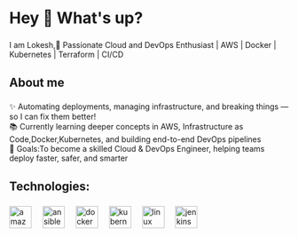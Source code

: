 <h1 align="left">Hey 👋 What's up?</h1>

###

<p align="left">I am Lokesh,🚀 Passionate Cloud and DevOps Enthusiast | AWS | Docker | Kubernetes | Terraform | CI/CD</p>

###

<h2 align="left">About me</h2>

###

<p align="left">✨ Automating deployments, managing infrastructure, and breaking things — so I can fix them better!<br>📚 Currently learning deeper concepts in AWS, Infrastructure as Code,Docker,Kubernetes, and building end-to-end DevOps pipelines<br>🎯 Goals:To become a skilled Cloud & DevOps Engineer, helping teams deploy faster, safer, and smarter<br></p>

###

<h2 align="left">Technologies:</h2>

###

<div align="left">
  <img src="https://cdn.jsdelivr.net/gh/devicons/devicon/icons/amazonwebservices/amazonwebservices-line-wordmark.svg" height="40" alt="amazonwebservices logo"  />
  <img width="12" />
  <img src="https://cdn.jsdelivr.net/gh/devicons/devicon/icons/ansible/ansible-original.svg" height="40" alt="ansible logo"  />
  <img width="12" />
  <img src="https://cdn.jsdelivr.net/gh/devicons/devicon/icons/docker/docker-original.svg" height="40" alt="docker logo"  />
  <img width="12" />
  <img src="https://cdn.jsdelivr.net/gh/devicons/devicon/icons/kubernetes/kubernetes-plain.svg" height="40" alt="kubernetes logo"  />
  <img width="12" />
  <img src="https://cdn.jsdelivr.net/gh/devicons/devicon/icons/linux/linux-original.svg" height="40" alt="linux logo"  />
  <img width="12" />
  <img src="https://cdn.jsdelivr.net/gh/devicons/devicon/icons/jenkins/jenkins-line.svg" height="40" alt="jenkins logo"  />
</div>

###

